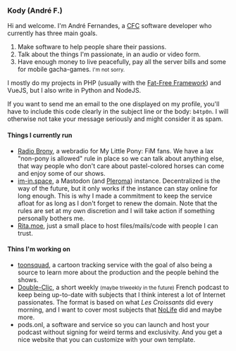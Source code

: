 ### Kody (André F.)

Hi and welcome. I'm André Fernandes, a [CFC](https://fr.wikipedia.org/wiki/Certificat_f%C3%A9d%C3%A9ral_de_capacit%C3%A9) software developer who currently has three main goals.

1. Make software to help people share their passions.
2. Talk about the things I'm passionate, in an audio or video form.
3. Have enough money to live peacefully, pay all the server bills and some for mobile gacha-games. <small>I'm not sorry.</small>

I mostly do my projects in PHP (usually with the [Fat-Free Framework](https://fatfreeframework.com/)) and VueJS, but I also write in Python and NodeJS.

If you want to send me an email to the one displayed on my profile, you'll have to include this code clearly in the subject line or the body: `b4tp0n`.
I will otherwise not take your message seriously and might consider it as spam.


#### Things I currently run

- [Radio Brony](https://radiobrony.fr/), a webradio for My Little Pony: FiM fans. We have a lax "non-pony is allowed" rule in place so we can talk about anything else, that way people who don't care about pastel-colored horses can come and enjoy some of our shows.
- [im-in.space](https://im-in.space/), a Mastodon (and [Pleroma](https://pl.im-in.space/)) instance. Decentralized is the way of the future, but it only works if the instance can stay online for long enough. This is why I made a commitment to keep the service afloat for as long as I don't forget to renew the domain. Note that the rules are set at my own discretion and I will take action if something personally bothers me.
- [Rita.moe](https://rita.moe/), just a small place to host files/mails/code with people I can trust.


#### Thins I'm working on

- [toonsquad](https://toonsquad.co/), a cartoon tracking service with the goal of also being a source to learn more about the production and the people behind the shows.
- [Double-Clic](http://double-clic.show/), a short weekly <small>(maybe triweekly in the future)</small> French podcast to keep being up-to-date with subjects that I think interest a lot of Internet passionates. The format is based on what _Les Croissants_ did every morning, and I want to cover most subjects that [NoLife](https://en.wikipedia.org/wiki/Nolife_(TV_channel)) did and maybe more.
- pods.onl, a software and service so you can launch and host your podcast without signing for weird terms and exclusivity. And you get a nice website that you can customize with your own template.
